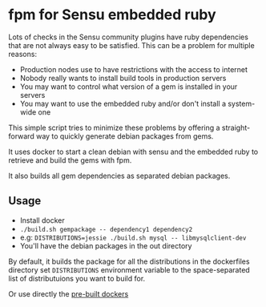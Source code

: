 fpm for Sensu embedded ruby
===========================

Lots of checks in the Sensu community plugins have ruby dependencies that
are not always easy to be satisfied. This can be a problem for multiple reasons:
- Production nodes use to have restrictions with the access to internet
- Nobody really wants to install build tools in production servers
- You may want to control what version of a gem is installed in your servers
- You may want to use the embedded ruby and/or don't install a system-wide one

This simple script tries to minimize these problems by offering a
straight-forward way to quickly generate debian packages from gems.

It uses docker to start a clean debian with sensu and the embedded ruby
to retrieve and build the gems with fpm.

It also builds all gem dependencies as separated debian packages.

Usage
-----

- Install docker
- `./build.sh gempackage -- dependency1 dependency2`
- e.g: `DISTRIBUTIONS=jessie ./build.sh mysql -- libmysqlclient-dev`
- You'll have the debian packages in the out directory

By default, it builds the package for all the distributions in the dockerfiles
directory set `DISTRIBUTIONS` environment variable to the space-separated list of
distributuions you want to build for.

Or use directly the [pre-built dockers](https://hub.docker.com/r/jsoriano/sensu-fpm/)
